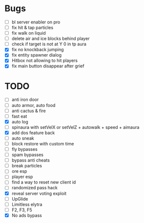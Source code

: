 # Bugs
- [ ] bl server enabler on pro
- [ ] fix hit & tap particles
- [ ] fix walk on liquid
- [ ] delete air and ice blocks behind player
- [ ] check if target is not at Y 0 in tp aura
- [x] fix no knockback jumping
- [x] fix entity spawner dialog
- [x] Hitbox not allowing to hit players
- [x] fix main button disappear after grief

# TODO
- [ ] anti iron door
- [ ] auto armor, auto food
- [ ] anti cactus & fire
- [ ] fast eat
- [x] auto log
- [ ] spinaura with setVelX or setVelZ + autowalk + speed + aimaura
- [x] add dos feature back
- [ ] auto sneak
- [ ] block restore with custom time
- [ ] fly bypasses
- [ ] spam bypasses
- [ ] bypass anti cheats
- [ ] break particles
- [ ] ore esp
- [ ] player esp
- [ ] find a way to reset new client id
- [ ] randomized pass hack
- [x] reveal server voting exploit
- [ ] UpGlide
- [ ] Limitless elytra
- [ ] F2, F3, F5
- [x] No ads bypass

